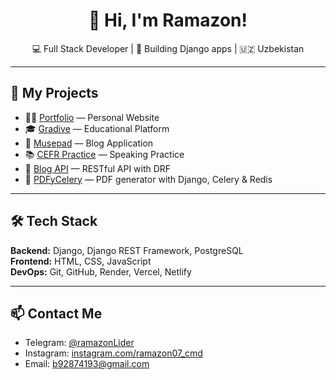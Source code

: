 <h1 align="center">👋 Hi, I'm Ramazon!</h1>
<p align="center">💻 Full Stack Developer | 🚀 Building Django apps | 🇺🇿 Uzbekistan</p>

---

## 🚀 My Projects
- 🧑‍💻 [Portfolio](https://ramazondev.netlify.app/) — Personal Website  
- 🎓 [Gradive](https://gradive.vercel.app/) — Educational Platform  
- 📝 [Musepad](https://musepad.onrender.com/) — Blog Application  
- 📚 [CEFR Practice](https://cefr-practice.vercel.app/) — Speaking Practice  
- 🔌 [Blog API](https://biapi.vercel.app/) — RESTful API with DRF
- 📄 [PDFyCelery](https://github.com/ramazon07-cmd/pdfycelery) — PDF generator with Django, Celery & Redis

---

## 🛠️ Tech Stack
**Backend:** Django, Django REST Framework, PostgreSQL  
**Frontend:** HTML, CSS, JavaScript  
**DevOps:** Git, GitHub, Render, Vercel, Netlify  

---

## 📫 Contact Me
- Telegram: [@ramazonLider](https://t.me/ramazonLider)
- Instagram: [instagram.com/ramazon07_cmd](https://instagram.com/ramazon07_cmd)
- Email: b92874193@gmail.com

